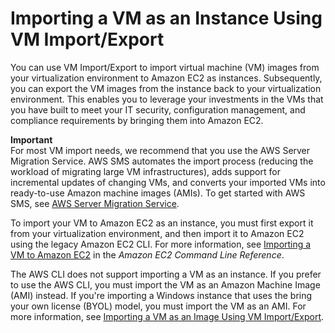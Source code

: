 # Importing a VM as an Instance Using VM Import/Export<a name="vmimport-instance-import"></a>

You can use VM Import/Export to import virtual machine \(VM\) images from your virtualization environment to Amazon EC2 as instances\. Subsequently, you can export the VM images from the instance back to your virtualization environment\. This enables you to leverage your investments in the VMs that you have built to meet your IT security, configuration management, and compliance requirements by bringing them into Amazon EC2\. 

**Important**  
For most VM import needs, we recommend that you use the AWS Server Migration Service\. AWS SMS automates the import process \(reducing the workload of migrating large VM infrastructures\), adds support for incremental updates of changing VMs, and converts your imported VMs into ready\-to\-use Amazon machine images \(AMIs\)\. To get started with AWS SMS, see [AWS Server Migration Service](https://aws.amazon.com/server-migration-service)\.

To import your VM to Amazon EC2 as an instance, you must first export it from your virtualization environment, and then import it to Amazon EC2 using the legacy Amazon EC2 CLI\. For more information, see [Importing a VM to Amazon EC2](https://awsdocs.s3.amazonaws.com/EC2/ec2-clt.pdf#UsingVirtualMachinesinAmazonEC2) in the *Amazon EC2 Command Line Reference*\.

The AWS CLI does not support importing a VM as an instance\. If you prefer to use the AWS CLI, you must import the VM as an Amazon Machine Image \(AMI\) instead\. If you're importing a Windows instance that uses the bring your own license \(BYOL\) model, you must import the VM as an AMI\. For more information, see [Importing a VM as an Image Using VM Import/Export](vmimport-image-import.md)\.